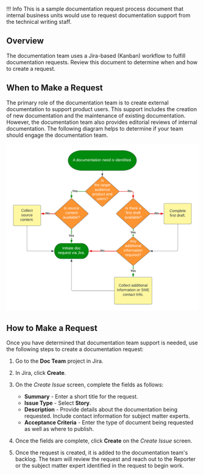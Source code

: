 !!! Info
    This is a sample documentation request process document that internal business units would use to request documentation support from the technical writing staff.

## Overview

The documentation team uses a Jira-based (Kanban) workflow to fulfill documentation requests. Review this document to determine when and how to create a request.

## When to Make a Request

The primary role of the documentation team is to create external documentation to support product users. This support includes the creation of new documentation and the maintenance of existing documentation. However, the documentation team also provides editorial reviews of internal documentation. The following diagram helps to determine if your team should engage the documentation team.

![](../img/requestflow.png)

## How to Make a Request

Once you have determined that documentation team support is needed, use the following steps to create a documentation request:

1. Go to the **Doc Team** project in Jira.
2. In Jira, click **Create**.
3. On the *Create Issue* screen, complete the fields as follows:
    - **Summary** - Enter a short title for the request.
    - **Issue Type** - Select **Story**.
    - **Description** - Provide details about the documentation being requested. Include contact information for subject matter experts.
    - **Acceptance Criteria** - Enter the type of document being requested as well as where to publish.

4. Once the fields are complete, click **Create** on the *Create Issue* screen.
5. Once the request is created, it is added to the documentation team's backlog. The team will review the request and reach out to the Reporter or the subject matter expert identified in the request to begin work.



